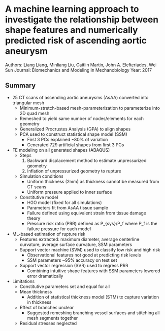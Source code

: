 # A machine learning approach to investigate the relationship between shape features and numerically predicted risk of ascending aortic aneurysm
Authors: Liang Liang, Minliang Liu, Caitlin Martin, John A. Elefteriades, Wei Sun
Journal: Biomechanics and Modeling in Mechanobiology
Year: 2017

## Summary
* 25 CT scans of ascending aortic aneurysms (AsAA) converted into triangular mesh
  * Minimum-stretch-based mesh-parameterization to parameterize into 2D quad mesh
  * Remeshed to yield same number of nodes/elements for each geometry
  * Generalized Procrustes Analysis (GPA) to align shapes
  * PCA used to construct statistical shape model (SSM)
    * First 3 PCs explained ~80% of variation
    * Generated 729 artificial shapes from first 3 PCs
* FE modeling on all generated shapes (ABAQUS)
  * Steps
    1. Backward displacement method to estimate unpressurized geometry
    2. Inflation of unpressurized geometry to rupture
  * Simulation conditions
    * Uniform thickness (2mm) as thickness cannot be measured from CT scans
    * Uniform pressure applied to inner surface
  * Constitutive model
    * HGO model (fixed for all simulations)
    * Parameters fit from AsAA tissue sample
    * Failure defined using equivalent strain from tissue damage theory
    * Pressure risk ratio (PRR) defined as P_{sys}/P_f where P_f is the failure pressure for each model
* ML-based estimation of rupture risk
  * Features extracted: maximum diameter, average centerline curvature, average surface curvature, SSM parameters
  * Support vector machine (SVM) used to classify low risk and high risk
    * Observational features not good at predicting risk levels
    * SSM parameters ~95% accuracy on test set
  * Support vector regression (SVR) used to regress PRR
    * Combining intuitive shape features with SSM parameters lowered error dramatically
* Limitations
  * Constitutive parameters set and equal for all
  * Mean thickness
    * Addition of statistical thickness model (STM) to capture variation in thickness
  * Effect of branches unclear
    * Suggested remeshing branching vessel surfaces and stitching all mesh segments together
  * Residual stresses neglected
